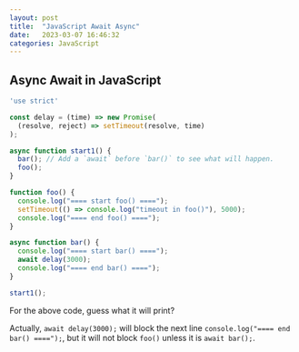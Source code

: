 ```yaml
---
layout: post
title:  "JavaScript Await Async"
date:   2023-03-07 16:46:32
categories: JavaScript
---
```


## Async Await in JavaScript

```javascript
'use strict'

const delay = (time) => new Promise(
  (resolve, reject) => setTimeout(resolve, time)
);

async function start1() {
  bar(); // Add a `await` before `bar()` to see what will happen.
  foo();
}

function foo() {
  console.log("==== start foo() ====");
  setTimeout(() => console.log("timeout in foo()"), 5000);
  console.log("==== end foo() ====");
}

async function bar() {
  console.log("==== start bar() ====");
  await delay(3000);
  console.log("==== end bar() ====");
}

start1();
```
For the above code, guess what it will print?

Actually, `await delay(3000);` will block the next line `console.log("==== end bar() ====");`,
but it will not block `foo()` unless it is `await bar();`.
